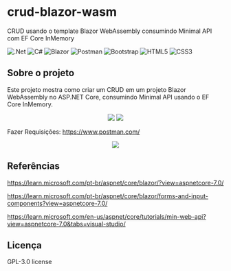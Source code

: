 # crud-blazor-wasm
CRUD usando o template Blazor WebAssembly consumindo Minimal API com EF Core InMemory

![.Net](https://img.shields.io/badge/.NET-5C2D91?style=for-the-badge&logo=.net&logoColor=white)
![C#](https://img.shields.io/badge/c%23-%23239120.svg?style=for-the-badge&logo=c-sharp&logoColor=white)
![Blazor](https://img.shields.io/badge/blazor-%235C2D91.svg?style=for-the-badge&logo=blazor&logoColor=white)
![Postman](https://img.shields.io/badge/Postman-FF6C37?style=for-the-badge&logo=postman&logoColor=white)
![Bootstrap](https://img.shields.io/badge/bootstrap-%23563D7C.svg?style=for-the-badge&logo=bootstrap&logoColor=white)
![HTML5](https://img.shields.io/badge/html5-%23E34F26.svg?style=for-the-badge&logo=html5&logoColor=white)
![CSS3](https://img.shields.io/badge/css3-%231572B6.svg?style=for-the-badge&logo=css3&logoColor=white)

## Sobre o projeto
Este projeto mostra como criar um CRUD em um projeto Blazor WebAssembly no ASP.NET Core, consumindo Minimal API usando o EF Core InMemory.

<div align="center">
    <img src="https://github.com/jfs-dev/crud-blazor-wasm/assets/54154628/0afbd418-0472-491f-8ec4-7bc70046b52b"</img>
    <img src="https://github.com/jfs-dev/crud-blazor-wasm/assets/54154628/e9e0fe97-8695-43d5-ad9c-ac6cf88d12ec"</img>
</div>

Fazer Requisições: https://www.postman.com/

<div align="center">
    <img src="https://github.com/jfs-dev/crud-blazor-wasm/assets/54154628/59298eee-cbf1-44cc-a758-e99332021591"</img>
</div>

## Referências
https://learn.microsoft.com/pt-br/aspnet/core/blazor/?view=aspnetcore-7.0/

https://learn.microsoft.com/pt-br/aspnet/core/blazor/forms-and-input-components?view=aspnetcore-7.0/

https://learn.microsoft.com/en-us/aspnet/core/tutorials/min-web-api?view=aspnetcore-7.0&tabs=visual-studio/

## Licença
GPL-3.0 license

